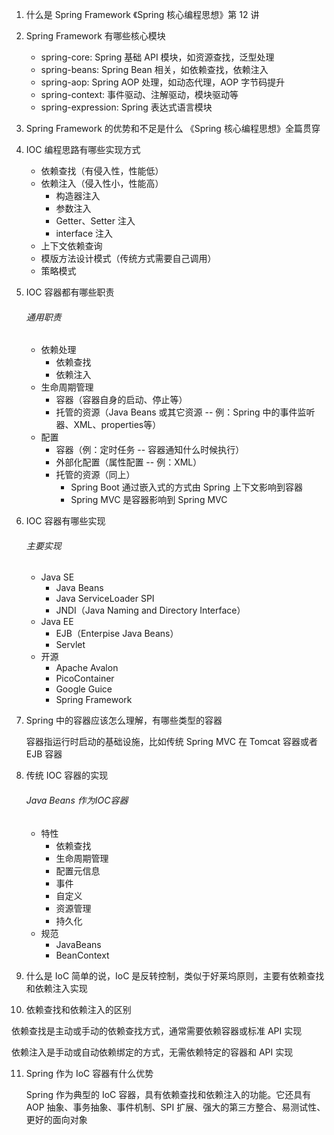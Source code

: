 1. 什么是 Spring Framework
    《Spring 核心编程思想》第 12 讲

2. Spring Framework 有哪些核心模块

    - spring-core: Spring 基础 API 模块，如资源查找，泛型处理
    - spring-beans: Spring Bean 相关，如依赖查找，依赖注入
    - spring-aop: Spring AOP 处理，如动态代理，AOP 字节码提升
    - spring-context: 事件驱动、注解驱动，模块驱动等
    - spring-expression: Spring 表达式语言模块

3. Spring Framework 的优势和不足是什么
    《Spring 核心编程思想》全篇贯穿

4. IOC 编程思路有哪些实现方式

    - 依赖查找（有侵入性，性能低）
    - 依赖注入（侵入性小，性能高）
        - 构造器注入
        - 参数注入
        - Getter、Setter 注入
        - interface 注入
    - 上下文依赖查询
    - 模版方法设计模式（传统方式需要自己调用）
    - 策略模式

5. IOC 容器都有哪些职责

    ###### 通用职责

    - 依赖处理
        - 依赖查找
        - 依赖注入
    - 生命周期管理
        - 容器（容器自身的启动、停止等）
        - 托管的资源（Java Beans 或其它资源 -- 例：Spring 中的事件监听器、XML、properties等）
    - 配置
        - 容器（例：定时任务 -- 容器通知什么时候执行）
        - 外部化配置（属性配置 -- 例：XML）
        - 托管的资源（同上）
            -  Spring Boot 通过嵌入式的方式由 Spring 上下文影响到容器
            -  Spring MVC 是容器影响到 Spring MVC

6. IOC 容器有哪些实现

    ###### 主要实现

    -   Java SE
        -   Java Beans
        -   Java ServiceLoader SPI
        -   JNDI（Java Naming and Directory Interface）
    -   Java EE
        -   EJB（Enterpise Java Beans）
        -   Servlet
    -   开源
        -   Apache Avalon
        -   PicoContainer
        -   Google Guice
        -   Spring Framework

7. Spring 中的容器应该怎么理解，有哪些类型的容器

    容器指运行时启动的基础设施，比如传统 Spring MVC 在 Tomcat 容器或者 EJB 容器

8. 传统 IOC 容器的实现

    ###### Java Beans 作为IOC容器

    -   特性
        -   依赖查找
        -   生命周期管理
        -   配置元信息
        -   事件
        -   自定义
        -   资源管理
        -   持久化
    -   规范
        -   JavaBeans
        -   BeanContext
    
9. 什么是 IoC
   简单的说，IoC 是反转控制，类似于好莱坞原则，主要有依赖查找和依赖注入实现
   
10. 依赖查找和依赖注入的区别

   依赖查找是主动或手动的依赖查找方式，通常需要依赖容器或标准 API 实现

   依赖注入是手动或自动依赖绑定的方式，无需依赖特定的容器和 API 实现

11.  Spring 作为 IoC 容器有什么优势

     Spring 作为典型的 IoC 容器，具有依赖查找和依赖注入的功能。它还具有 AOP 抽象、事务抽象、事件机制、SPI 扩展、强大的第三方整合、易测试性、更好的面向对象
